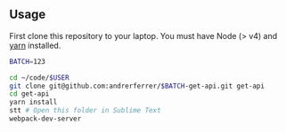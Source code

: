 ## Usage

First clone this repository to your laptop. You must have Node (> v4) and [yarn](https://yarnpkg.com/lang/en/docs/install/) installed.

```bash
BATCH=123

cd ~/code/$USER
git clone git@github.com:andrerferrer/$BATCH-get-api.git get-api
cd get-api
yarn install
stt # Open this folder in Sublime Text
webpack-dev-server
```
